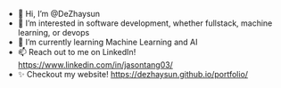 - 👋 Hi, I’m @DeZhaysun
- 👀 I’m interested in software development, whether fullstack, machine learning, or devops
- 🌱 I’m currently learning Machine Learning and AI
- 📫 Reach out to me on LinkedIn! https://www.linkedin.com/in/jasontang03/
- ✨ Checkout my website! https://dezhaysun.github.io/portfolio/

<!---
DeZhaysun/DeZhaysun is a ✨ special ✨ repository because its `README.md` (this file) appears on your GitHub profile.
You can click the Preview link to take a look at your changes.
---> 

